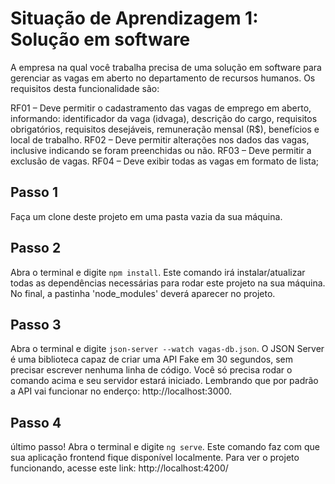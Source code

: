 # Situação de Aprendizagem 1: Solução em software

A empresa na qual você trabalha precisa de uma solução em software para gerenciar as vagas em aberto no departamento de recursos humanos. Os requisitos desta funcionalidade são:

RF01 – Deve permitir o cadastramento das vagas de emprego em aberto, informando: identificador da vaga (idvaga), descrição do cargo, requisitos obrigatórios, requisitos desejáveis, remuneração mensal (R$), benefícios e local de trabalho.
RF02 – Deve permitir alterações nos dados das vagas, inclusive indicando se foram preenchidas ou não.
RF03 – Deve permitir a exclusão de vagas.
RF04 – Deve exibir todas as vagas em formato de lista;

## Passo 1

Faça um clone deste projeto em uma pasta vazia da sua máquina.

## Passo 2

Abra o terminal e digite `npm install`. Este comando irá instalar/atualizar todas as dependências necessárias para rodar este projeto na sua máquina. No final, a pastinha 'node_modules' deverá aparecer no projeto.

## Passo 3

Abra o terminal e digite `json-server --watch vagas-db.json`. O JSON Server é uma biblioteca capaz de criar uma API Fake em 30 segundos, sem precisar escrever nenhuma linha de código. Você só precisa rodar o comando acima e seu servidor estará iniciado. Lembrando que por padrão a API vai funcionar no enderço: http://localhost:3000.

## Passo 4

último passo! Abra o terminal e digite `ng serve`. Este comando faz com que sua aplicação frontend fique disponível localmente. Para ver o projeto funcionando, acesse este link: http://localhost:4200/
